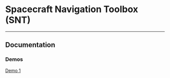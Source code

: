 # Spacecraft Navigation Toolbox (SNT)

***
## Documentation
### Demos
[Demo 1](demos/gravfield_from_shape/gravfield_from_shape.md)
